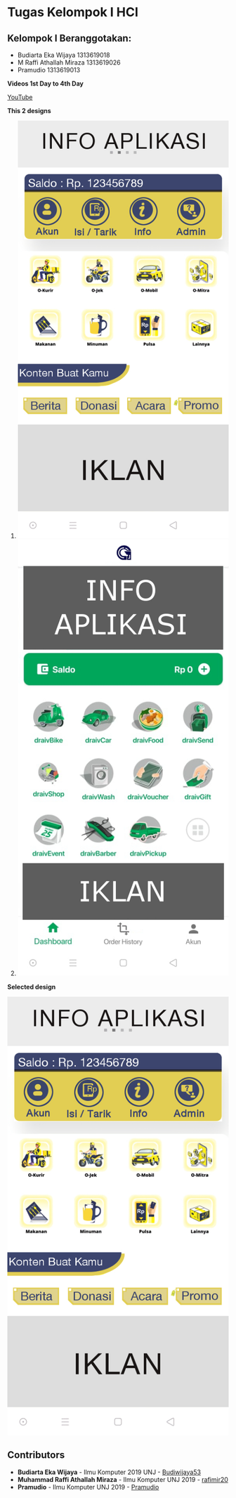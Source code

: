# Tugas Kelompok I HCI

## Kelompok I Beranggotakan:
* Budiarta Eka Wijaya 1313619018
* M Raffi Athallah Miraza 1313619026
* Pramudio 1313619013

**Videos 1st Day to 4th Day**

[YouTube](https://youtu.be/FkvbJcha8Ag)


**This 2 designs**

1. ![First](https://github.com/rafimir20/kelompok-I-hci/blob/hw2/Task%202/mockup_1.jpeg)
2. ![Second](https://github.com/rafimir20/kelompok-I-hci/blob/hw2/Task%202/mockup_2.jpeg)


**Selected design**

![Choosen](https://github.com/rafimir20/kelompok-I-hci/blob/hw2/Task%202/mockup_1.jpeg)



## Contributors
* **Budiarta Eka Wijaya** - Ilmu Komputer 2019 UNJ - [Budiwijaya53](https://github.com/Budiwijaya53)
* **Muhammad Raffi Athallah Miraza** - Ilmu Komputer UNJ 2019 - [rafimir20](https://github.com/rafimir20)
* **Pramudio** - Ilmu Komputer UNJ 2019 - [Pramudio](https://github.com/Pramudio-Ilkom)
